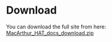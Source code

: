 # Download

You can download the full site from here: [MacArthur_HAT_docs_download.zip](https://github.com/OpenMarine/MacArthur-HAT-docs/raw/main/MacArthur_HAT_docs_download.zip)